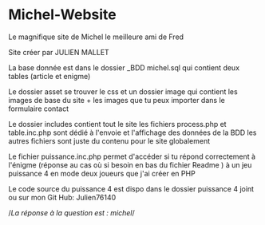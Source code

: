 # Michel-Website
Le magnifique site de Michel le meilleure ami de Fred

Site créer par JULIEN MALLET 

La base donnée est dans le dossier _BDD michel.sql qui contient deux tables (article et enigme)

Le dossier asset se trouver le css et un dossier image qui contient les images de base du site + les images que tu peux importer dans le formulaire contact 

Le dossier includes contient tout le site  les fichiers process.php et table.inc.php sont dédié à l'envoie et l'affichage des données de la BDD 
les autres fichiers sont juste du contenu pour le site globalement 

Le fichier puissance.inc.php permet d'accéder si tu répond correctement à l'énigme (réponse au cas où si besoin en bas du fichier Readme ) à un jeu puissance 4 en mode deux joueurs que j'ai créer en PHP 

Le code source du puissance 4 est dispo dans le dossier puissance 4 joint ou sur mon Git Hub: Julien76140  


/*La réponse à la question est : michel*/
